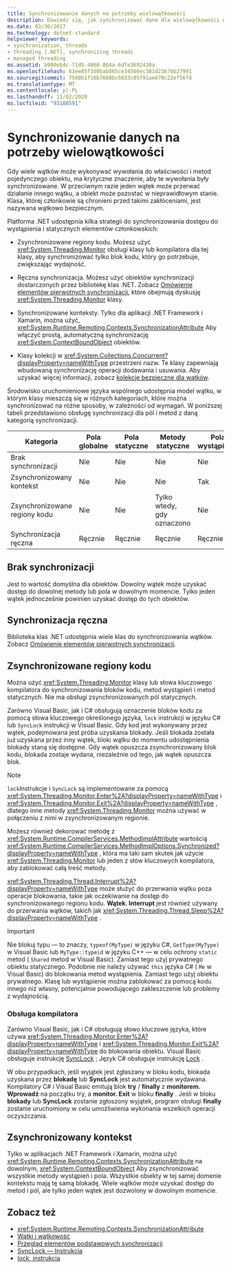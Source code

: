 ```yaml
---
title: Synchronizowanie danych na potrzeby wielowątkowości
description: Dowiedz się, jak synchronizować dane dla wielowątkowości w programie .NET. Wybierz strategie, takie jak regiony kodu zsynchronizowanego, synchronizacja ręczna lub synchronizowane konteksty.
ms.date: 03/30/2017
ms.technology: dotnet-standard
helpviewer_keywords:
- synchronization, threads
- threading [.NET], synchronizing threads
- managed threading
ms.assetid: b980eb4c-71d5-4860-864a-6dfe3692430a
ms.openlocfilehash: 63ee85f3d8bab865ce34566ec381d23676b27991
ms.sourcegitcommit: 7588b1f16b7608bc6833c05f91ae670c22ef56f8
ms.translationtype: MT
ms.contentlocale: pl-PL
ms.lasthandoff: 11/02/2020
ms.locfileid: "93188591"
---
```

# <a name="synchronizing-data-for-multithreading"></a>Synchronizowanie danych na potrzeby wielowątkowości

Gdy wiele wątków może wykonywać wywołania do właściwości i metod pojedynczego obiektu, ma krytyczne znaczenie, aby te wywołania były synchronizowane. W przeciwnym razie jeden wątek może przerwać działanie innego wątku, a obiekt może pozostać w nieprawidłowym stanie. Klasa, której członkowie są chronieni przed takimi zakłóceniami, jest nazywana wątkowo bezpiecznym.  
  
Platforma .NET udostępnia kilka strategii do synchronizowania dostępu do wystąpienia i statycznych elementów członkowskich:  
  
- Zsynchronizowane regiony kodu. Możesz użyć <xref:System.Threading.Monitor> obsługi klasy lub kompilatora dla tej klasy, aby synchronizować tylko blok kodu, który go potrzebuje, zwiększając wydajność.  
  
- Ręczna synchronizacja. Możesz użyć obiektów synchronizacji dostarczonych przez bibliotekę klas .NET. Zobacz [Omówienie elementów pierwotnych synchronizacji](overview-of-synchronization-primitives.md), które obejmują dyskusję <xref:System.Threading.Monitor> klasy.  
  
- Synchronizowane konteksty. Tylko dla aplikacji .NET Framework i Xamarin, można użyć, <xref:System.Runtime.Remoting.Contexts.SynchronizationAttribute> Aby włączyć prostą, automatyczną synchronizację <xref:System.ContextBoundObject> obiektów.  
  
- Klasy kolekcji w <xref:System.Collections.Concurrent?displayProperty=nameWithType> przestrzeni nazw. Te klasy zapewniają wbudowaną synchronizację operacji dodawania i usuwania. Aby uzyskać więcej informacji, zobacz [kolekcje bezpieczne dla wątków](../collections/thread-safe/index.md).  
  
 Środowisko uruchomieniowe języka wspólnego udostępnia model wątku, w którym klasy mieszczą się w różnych kategoriach, które można synchronizować na różne sposoby, w zależności od wymagań. W poniższej tabeli przedstawiono obsługę synchronizacji dla pól i metod z daną kategorią synchronizacji.  
  
|Kategoria|Pola globalne|Pola statyczne|Metody statyczne|Pola wystąpienia|Metody Instance|Określone bloki kodu|  
|--------------|-------------------|-------------------|--------------------|---------------------|----------------------|--------------------------|  
|Brak synchronizacji|Nie|Nie|Nie|Nie|Nie|Nie|  
|Zsynchronizowany kontekst|Nie|Nie|Nie|Tak|Tak|Nie|  
|Zsynchronizowane regiony kodu|Nie|Nie|Tylko wtedy, gdy oznaczono|Nie|Tylko wtedy, gdy oznaczono|Tylko wtedy, gdy oznaczono|  
|Synchronizacja ręczna|Ręcznie|Ręcznie|Ręcznie|Ręcznie|Ręcznie|Ręcznie|  
  
## <a name="no-synchronization"></a>Brak synchronizacji  
 Jest to wartość domyślna dla obiektów. Dowolny wątek może uzyskać dostęp do dowolnej metody lub pola w dowolnym momencie. Tylko jeden wątek jednocześnie powinien uzyskać dostęp do tych obiektów.  
  
## <a name="manual-synchronization"></a>Synchronizacja ręczna  
 Biblioteka klas .NET udostępnia wiele klas do synchronizowania wątków. Zobacz [Omówienie elementów pierwotnych synchronizacji](overview-of-synchronization-primitives.md).  
  
## <a name="synchronized-code-regions"></a>Zsynchronizowane regiony kodu  
 Można użyć <xref:System.Threading.Monitor> klasy lub słowa kluczowego kompilatora do synchronizowania bloków kodu, metod wystąpień i metod statycznych. Nie ma obsługi zsynchronizowanych pól statycznych.  
  
 Zarówno Visual Basic, jak i C# obsługują oznaczenie bloków kodu za pomocą słowa kluczowego określonego języka, `lock` instrukcji w języku C# lub `SyncLock` instrukcji w Visual Basic. Gdy kod jest wykonywany przez wątek, podejmowana jest próba uzyskania blokady. Jeśli blokada została już uzyskana przez inny wątek, bloki wątku do momentu udostępnienia blokady staną się dostępne. Gdy wątek opuszcza zsynchronizowany blok kodu, blokada zostaje wydana, niezależnie od tego, jak wątek opuszcza blok.  
  
> [!NOTE]
> `lock`Instrukcje i `SyncLock` są implementowane za pomocą <xref:System.Threading.Monitor.Enter%2A?displayProperty=nameWithType> i <xref:System.Threading.Monitor.Exit%2A?displayProperty=nameWithType> , dlatego inne metody <xref:System.Threading.Monitor> można używać w połączeniu z nimi w zsynchronizowanym regionie.  
  
 Możesz również dekorować metodę z <xref:System.Runtime.CompilerServices.MethodImplAttribute> wartością <xref:System.Runtime.CompilerServices.MethodImplOptions.Synchronized?displayProperty=nameWithType> , która ma taki sam skutek jak użycie <xref:System.Threading.Monitor> lub jeden z słów kluczowych kompilatora, aby zablokować całą treść metody.  
  
 <xref:System.Threading.Thread.Interrupt%2A?displayProperty=nameWithType> może służyć do przerwania wątku poza operacje blokowania, takie jak oczekiwanie na dostęp do synchronizowanego regionu kodu. **Wątek. Interrupt** jest również używany do przerwania wątków, takich jak <xref:System.Threading.Thread.Sleep%2A?displayProperty=nameWithType> .  
  
> [!IMPORTANT]
> Nie blokuj typu — to znaczy, `typeof(MyType)` w języku C#, `GetType(MyType)` w Visual Basic lub `MyType::typeid` w języku C++ — w celu ochrony `static` metod ( `Shared` metod w Visual Basic). Zamiast tego użyj prywatnego obiektu statycznego. Podobnie nie należy używać `this` języka C# ( `Me` w Visual Basic) do blokowania metod wystąpienia. Zamiast tego użyj obiektu prywatnego. Klasę lub wystąpienie można zablokować za pomocą kodu innego niż własny, potencjalnie powodującego zakleszczenie lub problemy z wydajnością.  
  
### <a name="compiler-support"></a>Obsługa kompilatora  
 Zarówno Visual Basic, jak i C# obsługują słowo kluczowe języka, które używa <xref:System.Threading.Monitor.Enter%2A?displayProperty=nameWithType> i <xref:System.Threading.Monitor.Exit%2A?displayProperty=nameWithType> do blokowania obiektu. Visual Basic obsługuje instrukcję [SyncLock](../../visual-basic/language-reference/statements/synclock-statement.md) ; Język C# obsługuje instrukcję [Lock](../../csharp/language-reference/keywords/lock-statement.md) .  
  
 W obu przypadkach, jeśli wyjątek jest zgłaszany w bloku kodu, blokada uzyskana przez **blokadę** lub **SyncLock** jest automatycznie wydawana. Kompilatory C# i Visual Basic emitują blok **try** / **finally** z **monitorem. Wprowadź** na początku try, a **monitor. Exit** w bloku **finally** . Jeśli w bloku **blokady** lub **SyncLock** zostanie zgłoszony wyjątek, program obsługi **finally** zostanie uruchomiony w celu umożliwienia wykonania wszelkich operacji oczyszczania.  
  
## <a name="synchronized-context"></a>Zsynchronizowany kontekst  

Tylko w aplikacjach .NET Framework i Xamarin, można użyć <xref:System.Runtime.Remoting.Contexts.SynchronizationAttribute> na dowolnym, <xref:System.ContextBoundObject> Aby zsynchronizować wszystkie metody wystąpień i pola. Wszystkie obiekty w tej samej domenie kontekstu mają tę samą blokadę. Wiele wątków może uzyskać dostęp do metod i pól, ale tylko jeden wątek jest dozwolony w dowolnym momencie.  
  
## <a name="see-also"></a>Zobacz też

- <xref:System.Runtime.Remoting.Contexts.SynchronizationAttribute>
- [Wątki i wątkowość](threads-and-threading.md)
- [Przegląd elementów podstawowych synchronizacji](overview-of-synchronization-primitives.md)
- [SyncLock — Instrukcja](../../visual-basic/language-reference/statements/synclock-statement.md)
- [lock, instrukcja](../../csharp/language-reference/keywords/lock-statement.md)
